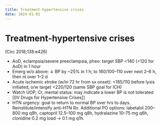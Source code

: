 ```yaml
---
title: Treatment-hypertensive crises
date: 2024-01-01
---
```

# Treatment-hypertensive crises
 (Circ 2018;138:e426)
* AoD, eclampsia/severe preeclampsia, pheo: target SBP <140 (<120 for AoD) in 1 hour
* Emerg w/o above: ↓ BP by ~25% in 1 h; to 160/100–110 over next 2–6 h, then nl over 1–2 d
* Acute ischemic stroke (w/in 72 hr from sx onset): <185/110 before lysis initiated, o/w target <220/120 (same SBP goal for ICH)
* Watch UOP, Cr, mental status: may indicate a lower BP is not tolerated
[[IV Drugs for Hypertensive Crises]]
* HTN urgency: goal to return to normal BP over hrs to days. Reinstitute/intensify anti-HTN Rx. Additional PO options: labetalol 200–800 mg q8h, captopril 12.5–100 mg q8h, hydralazine 10–75 mg q6h, clonidine 0.2 mg load → 0.1 mg q1h.
